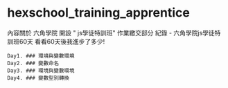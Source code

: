 # hexschool_training_apprentice
內容關於 六角學院 開設 " js學徒特訓班" 作業繳交部分
紀錄 - 六角學院js學徒特訓班60天 看看60天後我進步了多少!

    Day1. ### 環境與變數環境    
    Day2. ### 變數命名    
    Day3. ### 環境與變數環境        
    Day4. ### 變數型別轉換    
